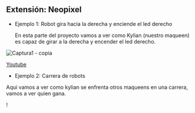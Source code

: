 ## Extensión: Neopixel

- Ejemplo 1: Robot gira hacia la derecha y enciende el led derecho
  
  En esta parte del proyecto vamos a ver como Kylian (nuestro maqueen) es capaz de girar a la derecha y encender el led derecho. 

![Captura1 - copia](https://user-images.githubusercontent.com/114906861/208375902-086ebe5b-fc21-4872-adc4-87d9c1b4df62.PNG)

 [Youtube](https://youtube.com/shorts/zHZa2CNgq8Y)


- Ejemplo 2: Carrera de robots

Aqui vamos a ver como kylian se enfrenta otros maqueens en una carrera, vamos a ver quien gana.

!
